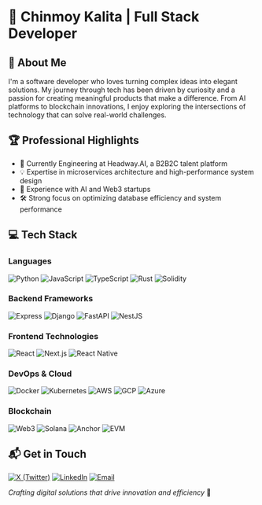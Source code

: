 # 👋 Chinmoy Kalita | Full Stack Developer

## 🌟 About Me
I'm a software developer who loves turning complex ideas into elegant solutions. My journey through tech has been driven by curiosity and a passion for creating meaningful products that make a difference. From AI platforms to blockchain innovations, I enjoy exploring the intersections of technology that can solve real-world challenges.

## 🏆 Professional Highlights
- 🏢 Currently Engineering at Headway.AI, a B2B2C talent platform
- 💡 Expertise in microservices architecture and high-performance system design
- 🔬 Experience with AI and Web3 startups
- 🛠️ Strong focus on optimizing database efficiency and system performance

## 💻 Tech Stack

### Languages
![Python](https://img.shields.io/badge/-Python-3776AB?style=flat-square&logo=python&logoColor=white)
![JavaScript](https://img.shields.io/badge/-JavaScript-F7DF1E?style=flat-square&logo=javascript&logoColor=black)
![TypeScript](https://img.shields.io/badge/-TypeScript-3178C6?style=flat-square&logo=typescript&logoColor=white)
![Rust](https://img.shields.io/badge/-Rust-000000?style=flat-square&logo=rust&logoColor=white)
![Solidity](https://img.shields.io/badge/-Solidity-363636?style=flat-square&logo=solidity&logoColor=white)

### Backend Frameworks
![Express](https://img.shields.io/badge/-Express-000000?style=flat-square&logo=express&logoColor=white)
![Django](https://img.shields.io/badge/-Django-092E20?style=flat-square&logo=django&logoColor=white)
![FastAPI](https://img.shields.io/badge/-FastAPI-009688?style=flat-square&logo=fastapi&logoColor=white)
![NestJS](https://img.shields.io/badge/-NestJS-E0234E?style=flat-square&logo=nestjs&logoColor=white)

### Frontend Technologies
![React](https://img.shields.io/badge/-React-61DAFB?style=flat-square&logo=react&logoColor=black)
![Next.js](https://img.shields.io/badge/-Next.js-000000?style=flat-square&logo=next.js&logoColor=white)
![React Native](https://img.shields.io/badge/-React_Native-61DAFB?style=flat-square&logo=react&logoColor=black)

### DevOps & Cloud
![Docker](https://img.shields.io/badge/-Docker-2496ED?style=flat-square&logo=docker&logoColor=white)
![Kubernetes](https://img.shields.io/badge/-Kubernetes-326CE5?style=flat-square&logo=kubernetes&logoColor=white)
![AWS](https://img.shields.io/badge/-AWS-232F3E?style=flat-square&logo=amazon-aws&logoColor=white)
![GCP](https://img.shields.io/badge/-Google_Cloud-4285F4?style=flat-square&logo=google-cloud&logoColor=white)
![Azure](https://img.shields.io/badge/-Azure-0089D6?style=flat-square&logo=microsoft-azure&logoColor=white)

### Blockchain
![Web3](https://img.shields.io/badge/-Web3-F16822?style=flat-square&logo=web3.js&logoColor=white)
![Solana](https://img.shields.io/badge/-Solana-9945FF?style=flat-square&logo=solana&logoColor=white)
![Anchor](https://img.shields.io/badge/-Anchor-000000?style=flat-square&logo=anchor&logoColor=white)
![EVM](https://img.shields.io/badge/-EVM-3C3C3D?style=flat-square&logo=ethereum&logoColor=white)

## 📬 Get in Touch
[![X (Twitter)](https://img.shields.io/badge/-X-000000?style=flat-square&logo=x&logoColor=white)](https://x.com/chinmoykalita01)
[![LinkedIn](https://img.shields.io/badge/-LinkedIn-0A66C2?style=flat-square&logo=linkedin&logoColor=white)](https://www.linkedin.com/in/chinmoy-kalita/)
[![Email](https://img.shields.io/badge/-Email-D14836?style=flat-square&logo=gmail&logoColor=white)](mailto:chinmoykalita210@gmail.com)

*Crafting digital solutions that drive innovation and efficiency* 🚀

